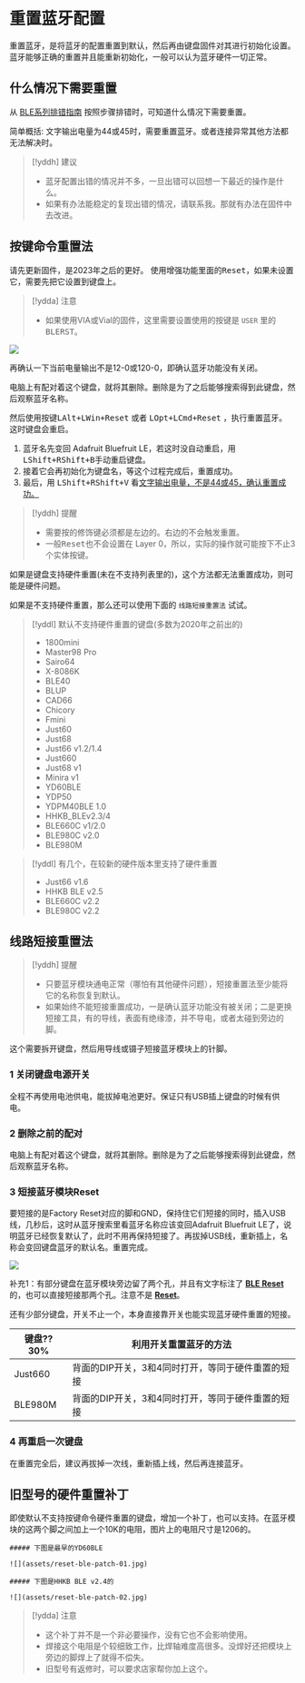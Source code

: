 # 重置蓝牙配置

重置蓝牙，是将蓝牙的配置重置到默认，然后再由键盘固件对其进行初始化设置。蓝牙能够正确的重置并且能重新初始化，一般可以认为蓝牙硬件一切正常。

## 什么情况下需要重置

从 [BLE系列排错指南](ble-series/troubleshooting) 按照步骤排错时，可知道什么情况下需要重置。

简单概括: 文字输出电量为44或45时，需要重置蓝牙。或者连接异常其他方法都无法解决时。

> [!yddh] 建议
> - 蓝牙配置出错的情况并不多，一旦出错可以回想一下最近的操作是什么。
> - 如果有办法能稳定的复现出错的情况，请联系我。那就有办法在固件中去改进。


## 按键命令重置法

请先更新固件，是2023年之后的更好。 使用增强功能里面的<kbd>Reset</kbd>，如果未设置它，需要先把它设置到键盘上。

> [!ydda] 注意
> - 如果使用VIA或Vial的固件，这里需要设置使用的按键是 `USER` 里的 <kbd>BLERST</kbd>。

![](assets/reset-ble-01.jpg)

再确认一下当前电量输出不是12-0或120-0，即确认蓝牙功能没有关闭。

电脑上有配对着这个键盘，就将其删除。删除是为了之后能够搜索得到此键盘，然后观察蓝牙名称。

然后使用按键<kbd>LAlt+LWin+Reset</kbd> 或者 <kbd>LOpt+LCmd+Reset</kbd> ，执行重置蓝牙。 这时键盘会重启。

1. 蓝牙名先变回 Adafruit Bluefruit LE，若这时没自动重启，用 <kbd>LShift+RShift+B</kbd>手动重启键盘。
2. 接着它会再初始化为键盘名，等这个过程完成后，重置成功。
3. 最后，用 <kbd>LShift+RShift+V</kbd> 看<u>文字输出电量，不是44或45，确认重置成功。</u>

> [!yddh] 提醒
> - 需要按的修饰键必须都是左边的。右边的不会触发重置。
> - 一般<kbd>Reset</kbd>也不会设置在 Layer 0，所以，实际的操作就可能按下不止3个实体按键。

如果是键盘支持硬件重置(未在不支持列表里的)，这个方法都无法重置成功，则可能是硬件问题。

如果是不支持硬件重置，那么还可以使用下面的 `线路短接重置法` 试试。

> [!yddl] 默认不支持硬件重置的键盘(多数为2020年之前出的)
> - 1800mini
> - Master98 Pro
> - Sairo64
> - X-8086K
> - BLE40
> - BLUP
> - CAD66
> - Chicory
> - Fmini
> - Just60
> - Just68
> - Just66 v1.2/1.4
> - Just660
> - Just68 v1
> - Minira v1
> - YD60BLE
> - YDP50
> - YDPM40BLE 1.0
> - HHKB_BLEv2.3/4
> - BLE660C v1/2.0
> - BLE980C v2.0
> - BLE980M

> [!yddl] 有几个，在较新的硬件版本里支持了硬件重置
> - Just66 v1.6
> - HHKB BLE v2.5
> - BLE660C v2.2
> - BLE980C v2.2

## 线路短接重置法

> [!yddh] 提醒
> - 只要蓝牙模块通电正常（哪怕有其他硬件问题），短接重置法至少能将它的名称恢复到默认。
> - 如果始终不能短接重置成功，一是确认蓝牙功能没有被关闭；二是更换短接工具，有的导线，表面有绝缘漆，并不导电，或者太碰到旁边的脚。

这个需要拆开键盘，然后用导线或镊子短接蓝牙模块上的针脚。

### 1 关闭键盘电源开关

全程不再使用电池供电，能拔掉电池更好。保证只有USB插上键盘的时候有供电。

### 2 删除之前的配对

电脑上有配对着这个键盘，就将其删除。删除是为了之后能够搜索得到此键盘，然后观察蓝牙名称。

### 3 短接蓝牙模块Reset

要短接的是Factory Reset对应的脚和GND，保持住它们短接的同时，插入USB线，几秒后，这时从蓝牙搜索里看蓝牙名称应该变回Adafruit Bluefruit LE了，说明蓝牙已经恢复默认了，此时不用再保持短接了。再拔掉USB线，重新插上，名称会变回键盘蓝牙的默认名。重置完成。

![](assets/reset-ble-07.jpg)

补充1：有部分键盘在蓝牙模块旁边留了两个孔，并且有文字标注了 <b><u>BLE Reset</u></b> 的，也可以直接短接那两个孔。注意不是 <b><u>Reset</u></b>。

还有少部分键盘，开关不止一个，本身直接靠开关也能实现蓝牙硬件重置的短接。

| 键盘??30% | 利用开关重置蓝牙的方法 |
| --- | --- |
| Just660 | 背面的DIP开关，3和4同时打开，等同于硬件重置的短接 |
| BLE980M | 背面的DIP开关，3和4同时打开，等同于硬件重置的短接 |

### 4 再重启一次键盘

在重置完全后，建议再拔掉一次线，重新插上线，然后再连接蓝牙。


## 旧型号的硬件重置补丁

即使默认不支持按键命令硬件重置的键盘，增加一个补丁，也可以支持。在蓝牙模块的这两个脚之间加上一个10K的电阻，图片上的电阻尺寸是1206的。

```ad-yddcol0
##### 下图是最早的YD60BLE

![](assets/reset-ble-patch-01.jpg)
```

```ad-yddcol1
##### 下图是HHKB BLE v2.4的

![](assets/reset-ble-patch-02.jpg)
```

> [!ydda] 注意
> - 这个补丁并不是一个非必要操作，没有它也不会影响使用。
> - 焊接这个电阻是个较细致工作，比焊轴难度高很多。没焊好还把模块上旁边的脚焊上了就得不偿失。
> - 旧型号有返修时，可以要求店家帮你加上这个。

